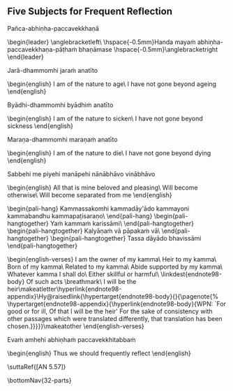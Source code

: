## Five Subjects for Frequent Reflection<a id="five-reflections"></a>
Pañca-abhiṇha-paccavekkhaṇā

\begin{leader}
  \anglebracketleft\ \hspace{-0.5mm}Handa mayaṁ abhiṇha-paccavekkhaṇa-pāṭhaṁ bhaṇāmase \hspace{-0.5mm}\anglebracketright\
\end{leader}

Jarā-dhammomhi jaraṁ anatīto

\begin{english}
  I am of the nature to age\\
  I have not gone beyond ageing
\end{english}

Byādhi-dhammomhi byādhiṁ anatīto

\begin{english}
  I am of the nature to sicken\\
  I have not gone beyond sickness
\end{english}

Maraṇa-dhammomhi maraṇaṁ anatīto

\begin{english}
  I am of the nature to die\\
  I have not gone beyond dying
\end{english}

Sabbehi me piyehi manāpehi nānābhāvo vinābhāvo

\begin{english}
  All that is mine beloved and pleasing\\
  Will become otherwise\\
  Will become separated from me
\end{english}

\begin{pali-hang}
  Kammassakomhi kammadāy'ādo kammayoni kammabandhu kammapaṭisaraṇo\\
\end{pali-hang}
\begin{pali-hangtogether}
  Yaṁ kammaṁ karissāmi\\
\end{pali-hangtogether}
\begin{pali-hangtogether}
  Kalyāṇaṁ vā pāpakaṁ vā\\
\end{pali-hangtogether}
\begin{pali-hangtogether}
  Tassa dāyādo bhavissāmi
\end{pali-hangtogether}

\begin{english-verses}
  I am the owner of my kamma\\
  Heir to my kamma\\
  Born of my kamma\\
  Related to my kamma\\
  Abide supported by my kamma\\
  Whatever kamma I shall do\\
  Either skillful or harmful\\
\linkdest{endnote98-body}
  Of such acts \breathmark\ I will be the heir\makeatletter\hyperlink{endnote98-appendix}\Hy@raisedlink{\hypertarget{endnote98-body}{}{\pagenote{%
        \hypertarget{endnote98-appendix}{\hyperlink{endnote98-body}{WPN: `For good or for ill, Of that I will be the heir' For the sake of consistency with other passages which were translated differently, that translation has been chosen.}}}}}\makeatother
\end{english-verses}

Evaṁ amhehi abhiṇhaṁ paccavekkhitabbaṁ

\begin{english}
  Thus we should frequently reflect
\end{english}

\suttaRef{[AN 5.57]}

\bottomNav{32-parts}
